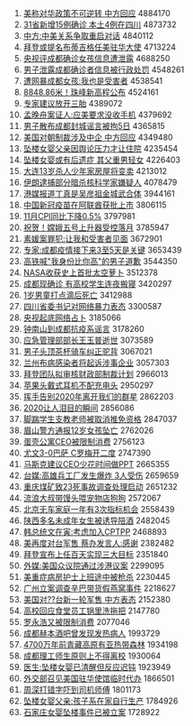 1. [美称对华政策不可逆转 中方回应](http://www.baidu.com/baidu?cl=3&tn=SE_baiduhomet8_jmjb7mjw&rsv_dl=fyb_top&fr=top1000&wd=%C3%C0%B3%C6%B6%D4%BB%AA%D5%FE%B2%DF%B2%BB%BF%C9%C4%E6%D7%AA%20%D6%D0%B7%BD%BB%D8%D3%A6) 4884170
1. [31省新增15例确诊 本土4例在四川](http://www.baidu.com/baidu?cl=3&tn=SE_baiduhomet8_jmjb7mjw&rsv_dl=fyb_top&fr=top1000&wd=31%CA%A1%D0%C2%D4%F615%C0%FD%C8%B7%D5%EF%20%B1%BE%CD%C14%C0%FD%D4%DA%CB%C4%B4%A8) 4873732
1. [中方:中美关系争取重启对话](http://www.baidu.com/baidu?cl=3&tn=SE_baiduhomet8_jmjb7mjw&rsv_dl=fyb_top&fr=top1000&wd=%D6%D0%B7%BD%3A%D6%D0%C3%C0%B9%D8%CF%B5%D5%F9%C8%A1%D6%D8%C6%F4%B6%D4%BB%B0) 4840112
1. [拜登或提名布蒂吉格任美驻华大使](http://www.baidu.com/baidu?cl=3&tn=SE_baiduhomet8_jmjb7mjw&rsv_dl=fyb_top&fr=top1000&wd=%B0%DD%B5%C7%BB%F2%CC%E1%C3%FB%B2%BC%B5%D9%BC%AA%B8%F1%C8%CE%C3%C0%D7%A4%BB%AA%B4%F3%CA%B9) 4713224
1. [央视评成都确诊女孩信息遭泄露](http://www.baidu.com/baidu?cl=3&tn=SE_baiduhomet8_jmjb7mjw&rsv_dl=fyb_top&fr=top1000&wd=%D1%EB%CA%D3%C6%C0%B3%C9%B6%BC%C8%B7%D5%EF%C5%AE%BA%A2%D0%C5%CF%A2%D4%E2%D0%B9%C2%B6) 4688250
1. [男子泄露成都确诊者信息被行政处罚](http://www.baidu.com/baidu?cl=3&tn=SE_baiduhomet8_jmjb7mjw&rsv_dl=fyb_top&fr=top1000&wd=%C4%D0%D7%D3%D0%B9%C2%B6%B3%C9%B6%BC%C8%B7%D5%EF%D5%DF%D0%C5%CF%A2%B1%BB%D0%D0%D5%FE%B4%A6%B7%A3) 4548261
1. [遭网暴成都女孩:我也是受害者](http://www.baidu.com/baidu?cl=3&tn=SE_baiduhomet8_jmjb7mjw&rsv_dl=fyb_top&fr=top1000&wd=%D4%E2%CD%F8%B1%A9%B3%C9%B6%BC%C5%AE%BA%A2%3A%CE%D2%D2%B2%CA%C7%CA%DC%BA%A6%D5%DF) 4538541
1. [8848.86米！珠峰新高程公布](http://www.baidu.com/baidu?cl=3&tn=SE_baiduhomet8_jmjb7mjw&rsv_dl=fyb_top&fr=top1000&wd=8848.86%C3%D7%A3%A1%D6%E9%B7%E5%D0%C2%B8%DF%B3%CC%B9%AB%B2%BC) 4524161
1. [专家建议放开三胎](http://www.baidu.com/baidu?cl=3&tn=SE_baiduhomet8_jmjb7mjw&rsv_dl=fyb_top&fr=top1000&wd=%D7%A8%BC%D2%BD%A8%D2%E9%B7%C5%BF%AA%C8%FD%CC%A5) 4389072
1. [孟晚舟案证人:应美要求没收手机](http://www.baidu.com/baidu?cl=3&tn=SE_baiduhomet8_jmjb7mjw&rsv_dl=fyb_top&fr=top1000&wd=%C3%CF%CD%ED%D6%DB%B0%B8%D6%A4%C8%CB%3A%D3%A6%C3%C0%D2%AA%C7%F3%C3%BB%CA%D5%CA%D6%BB%FA) 4379692
1. [男子散布成都封城谣言被拘5日](http://www.baidu.com/baidu?cl=3&tn=SE_baiduhomet8_jmjb7mjw&rsv_dl=fyb_top&fr=top1000&wd=%C4%D0%D7%D3%C9%A2%B2%BC%B3%C9%B6%BC%B7%E2%B3%C7%D2%A5%D1%D4%B1%BB%BE%D05%C8%D5) 4365815
1. [美国对朝制裁涉及中企 中方回应](http://www.baidu.com/baidu?cl=3&tn=SE_baiduhomet8_jmjb7mjw&rsv_dl=fyb_top&fr=top1000&wd=%C3%C0%B9%FA%B6%D4%B3%AF%D6%C6%B2%C3%C9%E6%BC%B0%D6%D0%C6%F3%20%D6%D0%B7%BD%BB%D8%D3%A6) 4349480
1. [坠楼女婴父亲因舆论压力才让住院](http://www.baidu.com/baidu?cl=3&tn=SE_baiduhomet8_jmjb7mjw&rsv_dl=fyb_top&fr=top1000&wd=%D7%B9%C2%A5%C5%AE%D3%A4%B8%B8%C7%D7%D2%F2%D3%DF%C2%DB%D1%B9%C1%A6%B2%C5%C8%C3%D7%A1%D4%BA) 4235454
1. [坠楼女婴或有后遗症 其父重男轻女](http://www.baidu.com/baidu?cl=3&tn=SE_baiduhomet8_jmjb7mjw&rsv_dl=fyb_top&fr=top1000&wd=%D7%B9%C2%A5%C5%AE%D3%A4%BB%F2%D3%D0%BA%F3%D2%C5%D6%A2%20%C6%E4%B8%B8%D6%D8%C4%D0%C7%E1%C5%AE) 4226403
1. [大连13岁杀人少年家房屋将变卖](http://www.baidu.com/baidu?cl=3&tn=SE_baiduhomet8_jmjb7mjw&rsv_dl=fyb_top&fr=top1000&wd=%B4%F3%C1%AC13%CB%EA%C9%B1%C8%CB%C9%D9%C4%EA%BC%D2%B7%BF%CE%DD%BD%AB%B1%E4%C2%F4) 4213012
1. [伊朗逮捕部分暗杀核科学家嫌疑人](http://www.baidu.com/baidu?cl=3&tn=SE_baiduhomet8_jmjb7mjw&rsv_dl=fyb_top&fr=top1000&wd=%D2%C1%C0%CA%B4%FE%B2%B6%B2%BF%B7%D6%B0%B5%C9%B1%BA%CB%BF%C6%D1%A7%BC%D2%CF%D3%D2%C9%C8%CB) 4078479
1. [港媒报道丁真是吴彦祖金城武合体](http://www.baidu.com/baidu?cl=3&tn=SE_baiduhomet8_jmjb7mjw&rsv_dl=fyb_top&fr=top1000&wd=%B8%DB%C3%BD%B1%A8%B5%C0%B6%A1%D5%E6%CA%C7%CE%E2%D1%E5%D7%E6%BD%F0%B3%C7%CE%E4%BA%CF%CC%E5) 3944161
1. [中国新冠疫苗在阿联酋获批上市](http://www.baidu.com/baidu?cl=3&tn=SE_baiduhomet8_jmjb7mjw&rsv_dl=fyb_top&fr=top1000&wd=%D6%D0%B9%FA%D0%C2%B9%DA%D2%DF%C3%E7%D4%DA%B0%A2%C1%AA%C7%F5%BB%F1%C5%FA%C9%CF%CA%D0) 3806115
1. [11月CPI同比下降0.5%](http://www.baidu.com/baidu?cl=3&tn=SE_baiduhomet8_jmjb7mjw&rsv_dl=fyb_top&fr=top1000&wd=11%D4%C2CPI%CD%AC%B1%C8%CF%C2%BD%B50.5%25) 3797981
1. [祝贺！嫦娥五号上升器受控落月](http://www.baidu.com/baidu?cl=3&tn=SE_baiduhomet8_jmjb7mjw&rsv_dl=fyb_top&fr=top1000&wd=%D7%A3%BA%D8%A3%A1%E6%CF%B6%F0%CE%E5%BA%C5%C9%CF%C9%FD%C6%F7%CA%DC%BF%D8%C2%E4%D4%C2) 3785947
1. [素媛案罪犯:让我和受害者见面](http://www.baidu.com/baidu?cl=3&tn=SE_baiduhomet8_jmjb7mjw&rsv_dl=fyb_top&fr=top1000&wd=%CB%D8%E6%C2%B0%B8%D7%EF%B7%B8%3A%C8%C3%CE%D2%BA%CD%CA%DC%BA%A6%D5%DF%BC%FB%C3%E6) 3672901
1. [专家:成都疫情接下来3至5天是关键](http://www.baidu.com/baidu?cl=3&tn=SE_baiduhomet8_jmjb7mjw&rsv_dl=fyb_top&fr=top1000&wd=%D7%A8%BC%D2%3A%B3%C9%B6%BC%D2%DF%C7%E9%BD%D3%CF%C2%C0%B43%D6%C15%CC%EC%CA%C7%B9%D8%BC%FC) 3653439
1. [高铁喊"我身份比你高"的男子道歉](http://www.baidu.com/baidu?cl=3&tn=SE_baiduhomet8_jmjb7mjw&rsv_dl=fyb_top&fr=top1000&wd=%B8%DF%CC%FA%BA%B0%22%CE%D2%C9%ED%B7%DD%B1%C8%C4%E3%B8%DF%22%B5%C4%C4%D0%D7%D3%B5%C0%C7%B8) 3544350
1. [NASA收获史上首批太空萝卜](http://www.baidu.com/baidu?cl=3&tn=SE_baiduhomet8_jmjb7mjw&rsv_dl=fyb_top&fr=top1000&wd=NASA%CA%D5%BB%F1%CA%B7%C9%CF%CA%D7%C5%FA%CC%AB%BF%D5%C2%DC%B2%B7) 3512378
1. [成都现确诊 有高校学生连夜搬寝](http://www.baidu.com/baidu?cl=3&tn=SE_baiduhomet8_jmjb7mjw&rsv_dl=fyb_top&fr=top1000&wd=%B3%C9%B6%BC%CF%D6%C8%B7%D5%EF%20%D3%D0%B8%DF%D0%A3%D1%A7%C9%FA%C1%AC%D2%B9%B0%E1%C7%DE) 3420297
1. [1岁男童打点滴后死亡](http://www.baidu.com/baidu?cl=3&tn=SE_baiduhomet8_jmjb7mjw&rsv_dl=fyb_top&fr=top1000&wd=1%CB%EA%C4%D0%CD%AF%B4%F2%B5%E3%B5%CE%BA%F3%CB%C0%CD%F6) 3412988
1. [四川省委书记对网络暴力表态](http://www.baidu.com/baidu?cl=3&tn=SE_baiduhomet8_jmjb7mjw&rsv_dl=fyb_top&fr=top1000&wd=%CB%C4%B4%A8%CA%A1%CE%AF%CA%E9%BC%C7%B6%D4%CD%F8%C2%E7%B1%A9%C1%A6%B1%ED%CC%AC) 3300587
1. [央视起底网络占卜](http://www.baidu.com/baidu?cl=3&tn=SE_baiduhomet8_jmjb7mjw&rsv_dl=fyb_top&fr=top1000&wd=%D1%EB%CA%D3%C6%F0%B5%D7%CD%F8%C2%E7%D5%BC%B2%B7) 3185066
1. [钟南山到成都抗疫系谣言](http://www.baidu.com/baidu?cl=3&tn=SE_baiduhomet8_jmjb7mjw&rsv_dl=fyb_top&fr=top1000&wd=%D6%D3%C4%CF%C9%BD%B5%BD%B3%C9%B6%BC%BF%B9%D2%DF%CF%B5%D2%A5%D1%D4) 3178260
1. [应急管理部部长王玉普逝世](http://www.baidu.com/baidu?cl=3&tn=SE_baiduhomet8_jmjb7mjw&rsv_dl=fyb_top&fr=top1000&wd=%D3%A6%BC%B1%B9%DC%C0%ED%B2%BF%B2%BF%B3%A4%CD%F5%D3%F1%C6%D5%CA%C5%CA%C0) 3073589
1. [男子头顶茶杯骑车纠正驼背](http://www.baidu.com/baidu?cl=3&tn=SE_baiduhomet8_jmjb7mjw&rsv_dl=fyb_top&fr=top1000&wd=%C4%D0%D7%D3%CD%B7%B6%A5%B2%E8%B1%AD%C6%EF%B3%B5%BE%C0%D5%FD%CD%D5%B1%B3) 3067021
1. [兰州布病感染者将起诉涉事企业](http://www.baidu.com/baidu?cl=3&tn=SE_baiduhomet8_jmjb7mjw&rsv_dl=fyb_top&fr=top1000&wd=%C0%BC%D6%DD%B2%BC%B2%A1%B8%D0%C8%BE%D5%DF%BD%AB%C6%F0%CB%DF%C9%E6%CA%C2%C6%F3%D2%B5) 3057303
1. [拜登团队拟审核财政部制裁计划](http://www.baidu.com/baidu?cl=3&tn=SE_baiduhomet8_jmjb7mjw&rsv_dl=fyb_top&fr=top1000&wd=%B0%DD%B5%C7%CD%C5%B6%D3%C4%E2%C9%F3%BA%CB%B2%C6%D5%FE%B2%BF%D6%C6%B2%C3%BC%C6%BB%AE) 2966013
1. [苹果头戴式耳机不配充电头](http://www.baidu.com/baidu?cl=3&tn=SE_baiduhomet8_jmjb7mjw&rsv_dl=fyb_top&fr=top1000&wd=%C6%BB%B9%FB%CD%B7%B4%F7%CA%BD%B6%FA%BB%FA%B2%BB%C5%E4%B3%E4%B5%E7%CD%B7) 2950297
1. [挥手告别2020年离开我们的群星](http://www.baidu.com/baidu?cl=3&tn=SE_baiduhomet8_jmjb7mjw&rsv_dl=fyb_top&fr=top1000&wd=%BB%D3%CA%D6%B8%E6%B1%F02020%C4%EA%C0%EB%BF%AA%CE%D2%C3%C7%B5%C4%C8%BA%D0%C7) 2862203
1. [2020让人泪目的瞬间](http://www.baidu.com/baidu?cl=3&tn=SE_baiduhomet8_jmjb7mjw&rsv_dl=fyb_top&fr=top1000&wd=2020%C8%C3%C8%CB%C0%E1%C4%BF%B5%C4%CB%B2%BC%E4) 2856086
1. [脚踹学生支教老师被取消推免资格](http://www.baidu.com/baidu?cl=3&tn=SE_baiduhomet8_jmjb7mjw&rsv_dl=fyb_top&fr=top1000&wd=%BD%C5%F5%DF%D1%A7%C9%FA%D6%A7%BD%CC%C0%CF%CA%A6%B1%BB%C8%A1%CF%FB%CD%C6%C3%E2%D7%CA%B8%F1) 2847037
1. [眉山警方通报12岁女孩坠亡](http://www.baidu.com/baidu?cl=3&tn=SE_baiduhomet8_jmjb7mjw&rsv_dl=fyb_top&fr=top1000&wd=%C3%BC%C9%BD%BE%AF%B7%BD%CD%A8%B1%A812%CB%EA%C5%AE%BA%A2%D7%B9%CD%F6) 2762026
1. [蛋壳公寓CEO被限制消费](http://www.baidu.com/baidu?cl=3&tn=SE_baiduhomet8_jmjb7mjw&rsv_dl=fyb_top&fr=top1000&wd=%B5%B0%BF%C7%B9%AB%D4%A2CEO%B1%BB%CF%DE%D6%C6%CF%FB%B7%D1) 2756123
1. [尤文3-0巴萨 C罗梅开二度](http://www.baidu.com/baidu?cl=3&tn=SE_baiduhomet8_jmjb7mjw&rsv_dl=fyb_top&fr=top1000&wd=%D3%C8%CE%C43-0%B0%CD%C8%F8%20C%C2%DE%C3%B7%BF%AA%B6%FE%B6%C8) 2747390
1. [马斯克建议CEO少花时间做PPT](http://www.baidu.com/baidu?cl=3&tn=SE_baiduhomet8_jmjb7mjw&rsv_dl=fyb_top&fr=top1000&wd=%C2%ED%CB%B9%BF%CB%BD%A8%D2%E9CEO%C9%D9%BB%A8%CA%B1%BC%E4%D7%F6PPT) 2665355
1. [台媒:高雄兵工厂发生爆炸 3人受伤](http://www.baidu.com/baidu?cl=3&tn=SE_baiduhomet8_jmjb7mjw&rsv_dl=fyb_top&fr=top1000&wd=%CC%A8%C3%BD%3A%B8%DF%D0%DB%B1%F8%B9%A4%B3%A7%B7%A2%C9%FA%B1%AC%D5%A8%203%C8%CB%CA%DC%C9%CB) 2659659
1. [重庆煤矿致23死事故调查处理启动](http://www.baidu.com/baidu?cl=3&tn=SE_baiduhomet8_jmjb7mjw&rsv_dl=fyb_top&fr=top1000&wd=%D6%D8%C7%EC%C3%BA%BF%F3%D6%C223%CB%C0%CA%C2%B9%CA%B5%F7%B2%E9%B4%A6%C0%ED%C6%F4%B6%AF) 2651232
1. [流浪大叔带馒头喂宠物店狗狗](http://www.baidu.com/baidu?cl=3&tn=SE_baiduhomet8_jmjb7mjw&rsv_dl=fyb_top&fr=top1000&wd=%C1%F7%C0%CB%B4%F3%CA%E5%B4%F8%C2%F8%CD%B7%CE%B9%B3%E8%CE%EF%B5%EA%B9%B7%B9%B7) 2572067
1. [北京无车家庭一年有3次指标机会](http://www.baidu.com/baidu?cl=3&tn=SE_baiduhomet8_jmjb7mjw&rsv_dl=fyb_top&fr=top1000&wd=%B1%B1%BE%A9%CE%DE%B3%B5%BC%D2%CD%A5%D2%BB%C4%EA%D3%D03%B4%CE%D6%B8%B1%EA%BB%FA%BB%E1) 2558439
1. [陕西多名未成年女生被诱导陪酒](http://www.baidu.com/baidu?cl=3&tn=SE_baiduhomet8_jmjb7mjw&rsv_dl=fyb_top&fr=top1000&wd=%C9%C2%CE%F7%B6%E0%C3%FB%CE%B4%B3%C9%C4%EA%C5%AE%C9%FA%B1%BB%D3%D5%B5%BC%C5%E3%BE%C6) 2482045
1. [韩总统文在寅:考虑加入CPTPP](http://www.baidu.com/baidu?cl=3&tn=SE_baiduhomet8_jmjb7mjw&rsv_dl=fyb_top&fr=top1000&wd=%BA%AB%D7%DC%CD%B3%CE%C4%D4%DA%D2%FA%3A%BF%BC%C2%C7%BC%D3%C8%EBCPTPP) 2468893
1. [美再度对台军售 蔡办发言人:感谢](http://www.baidu.com/baidu?cl=3&tn=SE_baiduhomet8_jmjb7mjw&rsv_dl=fyb_top&fr=top1000&wd=%C3%C0%D4%D9%B6%C8%B6%D4%CC%A8%BE%FC%CA%DB%20%B2%CC%B0%EC%B7%A2%D1%D4%C8%CB%3A%B8%D0%D0%BB) 2382482
1. [拜登宣布上任百天实现三大目标](http://www.baidu.com/baidu?cl=3&tn=SE_baiduhomet8_jmjb7mjw&rsv_dl=fyb_top&fr=top1000&wd=%B0%DD%B5%C7%D0%FB%B2%BC%C9%CF%C8%CE%B0%D9%CC%EC%CA%B5%CF%D6%C8%FD%B4%F3%C4%BF%B1%EA) 2351840
1. [外媒:美国众议院通过涉港议案](http://www.baidu.com/baidu?cl=3&tn=SE_baiduhomet8_jmjb7mjw&rsv_dl=fyb_top&fr=top1000&wd=%CD%E2%C3%BD%3A%C3%C0%B9%FA%D6%DA%D2%E9%D4%BA%CD%A8%B9%FD%C9%E6%B8%DB%D2%E9%B0%B8) 2299095
1. [美重症病房护士上班途中被枪杀](http://www.baidu.com/baidu?cl=3&tn=SE_baiduhomet8_jmjb7mjw&rsv_dl=fyb_top&fr=top1000&wd=%C3%C0%D6%D8%D6%A2%B2%A1%B7%BF%BB%A4%CA%BF%C9%CF%B0%E0%CD%BE%D6%D0%B1%BB%C7%B9%C9%B1) 2230445
1. [广州立案调查辛巴带货假燕窝事件](http://www.baidu.com/baidu?cl=3&tn=SE_baiduhomet8_jmjb7mjw&rsv_dl=fyb_top&fr=top1000&wd=%B9%E3%D6%DD%C1%A2%B0%B8%B5%F7%B2%E9%D0%C1%B0%CD%B4%F8%BB%F5%BC%D9%D1%E0%CE%D1%CA%C2%BC%FE) 2218627
1. [美国对??台新一轮军售 中方表态](http://www.baidu.com/baidu?cl=3&tn=SE_baiduhomet8_jmjb7mjw&rsv_dl=fyb_top&fr=top1000&wd=%C3%C0%B9%FA%B6%D4%3F%3F%CC%A8%D0%C2%D2%BB%C2%D6%BE%FC%CA%DB%20%D6%D0%B7%BD%B1%ED%CC%AC) 2152380
1. [高校回应食堂员工锅里洗拖把](http://www.baidu.com/baidu?cl=3&tn=SE_baiduhomet8_jmjb7mjw&rsv_dl=fyb_top&fr=top1000&wd=%B8%DF%D0%A3%BB%D8%D3%A6%CA%B3%CC%C3%D4%B1%B9%A4%B9%F8%C0%EF%CF%B4%CD%CF%B0%D1) 2147780
1. [罗永浩又被限制消费](http://www.baidu.com/baidu?cl=3&tn=SE_baiduhomet8_jmjb7mjw&rsv_dl=fyb_top&fr=top1000&wd=%C2%DE%D3%C0%BA%C6%D3%D6%B1%BB%CF%DE%D6%C6%CF%FB%B7%D1) 2077046
1. [成都赫本酒吧曾发现发热病人](http://www.baidu.com/baidu?cl=3&tn=SE_baiduhomet8_jmjb7mjw&rsv_dl=fyb_top&fr=top1000&wd=%B3%C9%B6%BC%BA%D5%B1%BE%BE%C6%B0%C9%D4%F8%B7%A2%CF%D6%B7%A2%C8%C8%B2%A1%C8%CB) 1993729
1. [4700万年前青藏高原有亚热带森林](http://www.baidu.com/baidu?cl=3&tn=SE_baiduhomet8_jmjb7mjw&rsv_dl=fyb_top&fr=top1000&wd=4700%CD%F2%C4%EA%C7%B0%C7%E0%B2%D8%B8%DF%D4%AD%D3%D0%D1%C7%C8%C8%B4%F8%C9%AD%C1%D6) 1934198
1. [成都理工师生原则上不得离校](http://www.baidu.com/baidu?cl=3&tn=SE_baiduhomet8_jmjb7mjw&rsv_dl=fyb_top&fr=top1000&wd=%B3%C9%B6%BC%C0%ED%B9%A4%CA%A6%C9%FA%D4%AD%D4%F2%C9%CF%B2%BB%B5%C3%C0%EB%D0%A3) 1930064
1. [医生:坠楼女婴已清醒但反应迟钝](http://www.baidu.com/baidu?cl=3&tn=SE_baiduhomet8_jmjb7mjw&rsv_dl=fyb_top&fr=top1000&wd=%D2%BD%C9%FA%3A%D7%B9%C2%A5%C5%AE%D3%A4%D2%D1%C7%E5%D0%D1%B5%AB%B7%B4%D3%A6%B3%D9%B6%DB) 1923949
1. [外交部召见美国驻华使馆临时代办](http://www.baidu.com/baidu?cl=3&tn=SE_baiduhomet8_jmjb7mjw&rsv_dl=fyb_top&fr=top1000&wd=%CD%E2%BD%BB%B2%BF%D5%D9%BC%FB%C3%C0%B9%FA%D7%A4%BB%AA%CA%B9%B9%DD%C1%D9%CA%B1%B4%FA%B0%EC) 1866501
1. [周深打错字吓到司机师傅](http://www.baidu.com/baidu?cl=3&tn=SE_baiduhomet8_jmjb7mjw&rsv_dl=fyb_top&fr=top1000&wd=%D6%DC%C9%EE%B4%F2%B4%ED%D7%D6%CF%C5%B5%BD%CB%BE%BB%FA%CA%A6%B8%B5) 1801173
1. [坠楼女婴父亲:孩子系在家自行生产](http://www.baidu.com/baidu?cl=3&tn=SE_baiduhomet8_jmjb7mjw&rsv_dl=fyb_top&fr=top1000&wd=%D7%B9%C2%A5%C5%AE%D3%A4%B8%B8%C7%D7%3A%BA%A2%D7%D3%CF%B5%D4%DA%BC%D2%D7%D4%D0%D0%C9%FA%B2%FA) 1784926
1. [石家庄女婴坠楼事件已被立案](http://www.baidu.com/baidu?cl=3&tn=SE_baiduhomet8_jmjb7mjw&rsv_dl=fyb_top&fr=top1000&wd=%CA%AF%BC%D2%D7%AF%C5%AE%D3%A4%D7%B9%C2%A5%CA%C2%BC%FE%D2%D1%B1%BB%C1%A2%B0%B8) 1728922